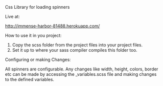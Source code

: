 Css Library for loading spinners


Live at:

http://immense-harbor-81488.herokuapp.com/


How to use it in you project:

1. Copy the scss folder from the project files into your project files.
2. Set it up to where your sass compiler compiles this folder too.



Configuring or making Changes:

All spinners are configurable. Any changes like width, height, colors, border etc can be made by accessing the _variables.scss file and making changes to the defined variables.


